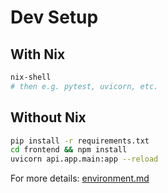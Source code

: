# Dev Setup

## With Nix
```sh
nix-shell
# then e.g. pytest, uvicorn, etc.
```

## Without Nix
```sh
pip install -r requirements.txt
cd frontend && npm install
uvicorn api.app.main:app --reload
```

For more details: [environment.md](./environment.md)
